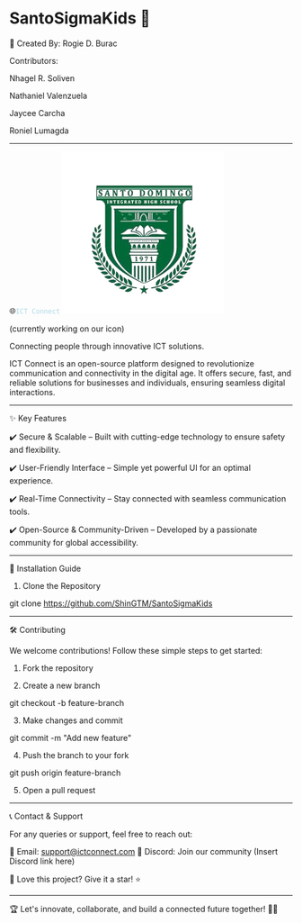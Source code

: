 # SantoSigmaKids 🚀

🔨 Created By: Rogie D. Burac

Contributors:

Nhagel R. Soliven

Nathaniel Valenzuela

Jaycee Carcha

Roniel Lumagda



---

🌐<code style="color : lightblue">ICT Connect</code> ![Santo](https://github.com/ShinGTM/SantoSigmaKids/blob/main/icon.png)

(currently working on our icon)



Connecting people through innovative ICT solutions.

ICT Connect is an open-source platform designed to revolutionize communication and connectivity in the digital age. It offers secure, fast, and reliable solutions for businesses and individuals, ensuring seamless digital interactions.


---

✨ Key Features

✔️ Secure & Scalable – Built with cutting-edge technology to ensure safety and flexibility.

✔️ User-Friendly Interface – Simple yet powerful UI for an optimal experience.

✔️ Real-Time Connectivity – Stay connected with seamless communication tools.

✔️ Open-Source & Community-Driven – Developed by a passionate community for global accessibility.


---

📌 Installation Guide

1. Clone the Repository



git clone https://github.com/ShinGTM/SantoSigmaKids  

---

🛠 Contributing

We welcome contributions! Follow these simple steps to get started:

1. Fork the repository


2. Create a new branch

git checkout -b feature-branch


3. Make changes and commit

git commit -m "Add new feature"


4. Push the branch to your fork

git push origin feature-branch


5. Open a pull request




---

📞 Contact & Support

For any queries or support, feel free to reach out:

📧 Email: support@ictconnect.com
💬 Discord: Join our community (Insert Discord link here)

🌟 Love this project? Give it a star! ⭐


---

🏆 Let's innovate, collaborate, and build a connected future together! 🚀💡

